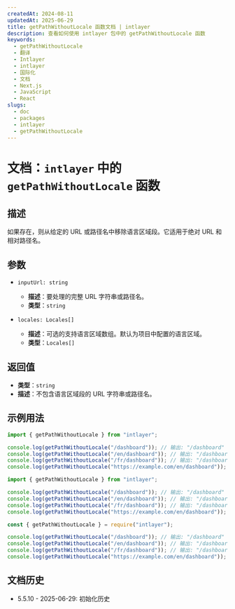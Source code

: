 ```yaml
---
createdAt: 2024-08-11
updatedAt: 2025-06-29
title: getPathWithoutLocale 函数文档 | intlayer
description: 查看如何使用 intlayer 包中的 getPathWithoutLocale 函数
keywords:
  - getPathWithoutLocale
  - 翻译
  - Intlayer
  - intlayer
  - 国际化
  - 文档
  - Next.js
  - JavaScript
  - React
slugs:
  - doc
  - packages
  - intlayer
  - getPathWithoutLocale
---
```


# 文档：`intlayer` 中的 `getPathWithoutLocale` 函数

## 描述

如果存在，则从给定的 URL 或路径名中移除语言区域段。它适用于绝对 URL 和相对路径名。

## 参数

- `inputUrl: string`

  - **描述**：要处理的完整 URL 字符串或路径名。
  - **类型**：`string`

- `locales: Locales[]`
  - **描述**：可选的支持语言区域数组。默认为项目中配置的语言区域。
  - **类型**：`Locales[]`

## 返回值

- **类型**：`string`
- **描述**：不包含语言区域段的 URL 字符串或路径名。

## 示例用法

```typescript codeFormat="typescript"
import { getPathWithoutLocale } from "intlayer";

console.log(getPathWithoutLocale("/dashboard")); // 输出: "/dashboard"
console.log(getPathWithoutLocale("/en/dashboard")); // 输出: "/dashboard"
console.log(getPathWithoutLocale("/fr/dashboard")); // 输出: "/dashboard"
console.log(getPathWithoutLocale("https://example.com/en/dashboard")); // 输出: "https://example.com/dashboard"
```

```javascript codeFormat="esm"
import { getPathWithoutLocale } from "intlayer";

console.log(getPathWithoutLocale("/dashboard")); // 输出: "/dashboard"
console.log(getPathWithoutLocale("/en/dashboard")); // 输出: "/dashboard"
console.log(getPathWithoutLocale("/fr/dashboard")); // 输出: "/dashboard"
console.log(getPathWithoutLocale("https://example.com/en/dashboard")); // 输出: "https://example.com/dashboard"
```

```javascript codeFormat="commonjs"
const { getPathWithoutLocale } = require("intlayer");

console.log(getPathWithoutLocale("/dashboard")); // 输出: "/dashboard"
console.log(getPathWithoutLocale("/en/dashboard")); // 输出: "/dashboard"
console.log(getPathWithoutLocale("/fr/dashboard")); // 输出: "/dashboard"
console.log(getPathWithoutLocale("https://example.com/en/dashboard")); // 输出: "https://example.com/dashboard"
```

## 文档历史

- 5.5.10 - 2025-06-29: 初始化历史
